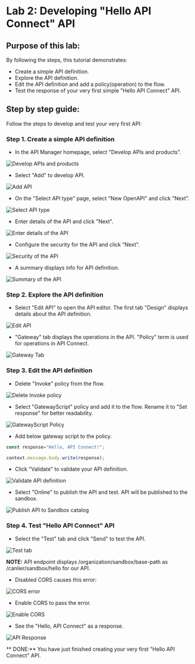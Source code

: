 # Lab 2: Developing "Hello API Connect" API

## Purpose of this lab:

By following the steps, this tutorial demonstrates:
- Create a simple API definition.
- Explore the API definition.
- Edit the API definition and add a policy(operation) to the flow.
- Test the response of your very first simple "Hello API Connect" API.

## Step by step guide:

Follow the steps to develop and test your very first API:

### Step 1. Create a simple API definition

- In the API Manager homepage, select "Develop APIs and products".
  
![Develop APIs and products](images/step1.1.png)

- Select "Add" to develop API.

![Add API](images/step1.2.png)

- On the "Select API type" page, select "New OpenAPI" and click "Next".

![Select API type](images/step1.3.png)

- Enter details of the API and click "Next".

![Enter details of the API](images/step1.4.png)

- Configure the security for the API and click "Next".

![Security of the API](images/step1.5.png)

- A summary displays info for API definition.

![Summary of the API](images/step1.6.png)

### Step 2. Explore the API definition

- Select "Edit API" to open the API editor. The first tab "Design" displays details about the API definition.

![Edit API](images/step2.1.png)

- "Gateway" tab displays the operations in the API. "Policy" term is used for operations in API Connect.

![Gateway Tab](images/step2.2.png)

### Step 3. Edit the API definition

- Delete "Invoke" policy from the flow.

![Delete Invoke policy](images/step3.1.png)

- Select "GatewayScript" policy and add it to the flow. Rename it to "Set response" for better readability.

![GatewayScript Policy](images/step3.2.png)

- Add below gateway script to the policy.
  
```javascript
const response="Hello, API Connect!";

context.message.body.write(response);
```

- Click "Validate" to validate your API definition.

![Validate API definition](images/step3.3.png)

- Select "Online" to publish the API and test. API will be published to the sandbox.

![Publish API to Sandbox catalog](images/step3.4.png)

### Step 4. Test "Hello API Connect" API

- Select the "Test" tab and click "Send" to test the API.

![Test tab](images/step3.5.png)

**NOTE:** API endpoint displays /organization/sandbox/base-path as /canlier/sandbox/hello for our API.

- Disabled CORS causes this error:

![CORS error](images/step3.6.png)

- Enable CORS to pass the error.

![Enable CORS](images/step3.7.png)

- See the "Hello, API Connect" as a response.

![API Response](images/step3.8.png)

** DONE:** You have just finished creating your very first "Hello API Connect" API.
